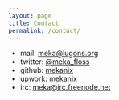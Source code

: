 ```yaml
---
layout: page
title: Contact
permalink: /contact/
---
```


- mail: [meka@lugons.org](mailto:meka@lugons.org)
- twitter: [@meka_floss](https://twitter.com/meka_floss)
- github: [mekanix](https://github.com/mekanix)
- upwork: [mekanix](https://www.upwork.com/o/profiles/users/_~01edbb172a83f0a9d9/)
- irc: [meka@irc.freenode.net](https://webchat.freenode.net/?channels=lugons)
